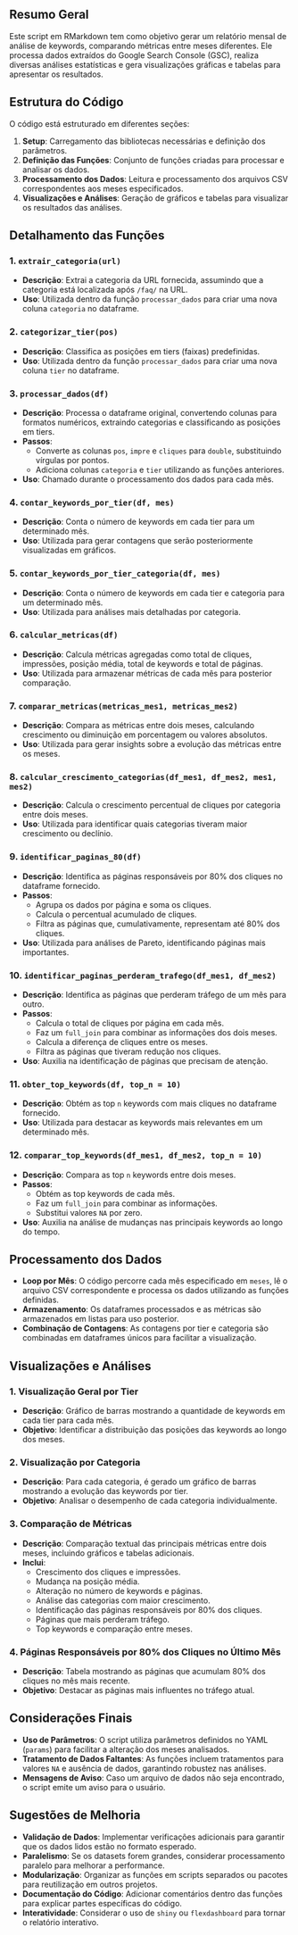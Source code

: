## Resumo Geral

Este script em RMarkdown tem como objetivo gerar um relatório mensal de análise de keywords, comparando métricas entre meses diferentes. Ele processa dados extraídos do Google Search Console (GSC), realiza diversas análises estatísticas e gera visualizações gráficas e tabelas para apresentar os resultados.

## Estrutura do Código

O código está estruturado em diferentes seções:

1. **Setup**: Carregamento das bibliotecas necessárias e definição dos parâmetros.
2. **Definição das Funções**: Conjunto de funções criadas para processar e analisar os dados.
3. **Processamento dos Dados**: Leitura e processamento dos arquivos CSV correspondentes aos meses especificados.
4. **Visualizações e Análises**: Geração de gráficos e tabelas para visualizar os resultados das análises.

## Detalhamento das Funções

### 1. `extrair_categoria(url)`

- **Descrição**: Extrai a categoria da URL fornecida, assumindo que a categoria está localizada após `/faq/` na URL.
- **Uso**: Utilizada dentro da função `processar_dados` para criar uma nova coluna `categoria` no dataframe.

### 2. `categorizar_tier(pos)`

- **Descrição**: Classifica as posições em tiers (faixas) predefinidas.
- **Uso**: Utilizada dentro da função `processar_dados` para criar uma nova coluna `tier` no dataframe.

### 3. `processar_dados(df)`

- **Descrição**: Processa o dataframe original, convertendo colunas para formatos numéricos, extraindo categorias e classificando as posições em tiers.
- **Passos**:
  - Converte as colunas `pos`, `impre` e `cliques` para `double`, substituindo vírgulas por pontos.
  - Adiciona colunas `categoria` e `tier` utilizando as funções anteriores.
- **Uso**: Chamado durante o processamento dos dados para cada mês.

### 4. `contar_keywords_por_tier(df, mes)`

- **Descrição**: Conta o número de keywords em cada tier para um determinado mês.
- **Uso**: Utilizada para gerar contagens que serão posteriormente visualizadas em gráficos.

### 5. `contar_keywords_por_tier_categoria(df, mes)`

- **Descrição**: Conta o número de keywords em cada tier e categoria para um determinado mês.
- **Uso**: Utilizada para análises mais detalhadas por categoria.

### 6. `calcular_metricas(df)`

- **Descrição**: Calcula métricas agregadas como total de cliques, impressões, posição média, total de keywords e total de páginas.
- **Uso**: Utilizada para armazenar métricas de cada mês para posterior comparação.

### 7. `comparar_metricas(metricas_mes1, metricas_mes2)`

- **Descrição**: Compara as métricas entre dois meses, calculando crescimento ou diminuição em porcentagem ou valores absolutos.
- **Uso**: Utilizada para gerar insights sobre a evolução das métricas entre os meses.

### 8. `calcular_crescimento_categorias(df_mes1, df_mes2, mes1, mes2)`

- **Descrição**: Calcula o crescimento percentual de cliques por categoria entre dois meses.
- **Uso**: Utilizada para identificar quais categorias tiveram maior crescimento ou declínio.

### 9. `identificar_paginas_80(df)`

- **Descrição**: Identifica as páginas responsáveis por 80% dos cliques no dataframe fornecido.
- **Passos**:
  - Agrupa os dados por página e soma os cliques.
  - Calcula o percentual acumulado de cliques.
  - Filtra as páginas que, cumulativamente, representam até 80% dos cliques.
- **Uso**: Utilizada para análises de Pareto, identificando páginas mais importantes.

### 10. `identificar_paginas_perderam_trafego(df_mes1, df_mes2)`

- **Descrição**: Identifica as páginas que perderam tráfego de um mês para outro.
- **Passos**:
  - Calcula o total de cliques por página em cada mês.
  - Faz um `full_join` para combinar as informações dos dois meses.
  - Calcula a diferença de cliques entre os meses.
  - Filtra as páginas que tiveram redução nos cliques.
- **Uso**: Auxilia na identificação de páginas que precisam de atenção.

### 11. `obter_top_keywords(df, top_n = 10)`

- **Descrição**: Obtém as top `n` keywords com mais cliques no dataframe fornecido.
- **Uso**: Utilizada para destacar as keywords mais relevantes em um determinado mês.

### 12. `comparar_top_keywords(df_mes1, df_mes2, top_n = 10)`

- **Descrição**: Compara as top `n` keywords entre dois meses.
- **Passos**:
  - Obtém as top keywords de cada mês.
  - Faz um `full_join` para combinar as informações.
  - Substitui valores `NA` por zero.
- **Uso**: Auxilia na análise de mudanças nas principais keywords ao longo do tempo.

## Processamento dos Dados

- **Loop por Mês**: O código percorre cada mês especificado em `meses`, lê o arquivo CSV correspondente e processa os dados utilizando as funções definidas.
- **Armazenamento**: Os dataframes processados e as métricas são armazenados em listas para uso posterior.
- **Combinação de Contagens**: As contagens por tier e categoria são combinadas em dataframes únicos para facilitar a visualização.

## Visualizações e Análises

### 1. Visualização Geral por Tier

- **Descrição**: Gráfico de barras mostrando a quantidade de keywords em cada tier para cada mês.
- **Objetivo**: Identificar a distribuição das posições das keywords ao longo dos meses.

### 2. Visualização por Categoria

- **Descrição**: Para cada categoria, é gerado um gráfico de barras mostrando a evolução das keywords por tier.
- **Objetivo**: Analisar o desempenho de cada categoria individualmente.

### 3. Comparação de Métricas

- **Descrição**: Comparação textual das principais métricas entre dois meses, incluindo gráficos e tabelas adicionais.
- **Inclui**:
  - Crescimento dos cliques e impressões.
  - Mudança na posição média.
  - Alteração no número de keywords e páginas.
  - Análise das categorias com maior crescimento.
  - Identificação das páginas responsáveis por 80% dos cliques.
  - Páginas que mais perderam tráfego.
  - Top keywords e comparação entre meses.

### 4. Páginas Responsáveis por 80% dos Cliques no Último Mês

- **Descrição**: Tabela mostrando as páginas que acumulam 80% dos cliques no mês mais recente.
- **Objetivo**: Destacar as páginas mais influentes no tráfego atual.

## Considerações Finais

- **Uso de Parâmetros**: O script utiliza parâmetros definidos no YAML (`params`) para facilitar a alteração dos meses analisados.
- **Tratamento de Dados Faltantes**: As funções incluem tratamentos para valores `NA` e ausência de dados, garantindo robustez nas análises.
- **Mensagens de Aviso**: Caso um arquivo de dados não seja encontrado, o script emite um aviso para o usuário.

## Sugestões de Melhoria

- **Validação de Dados**: Implementar verificações adicionais para garantir que os dados lidos estão no formato esperado.
- **Paralelismo**: Se os datasets forem grandes, considerar processamento paralelo para melhorar a performance.
- **Modularização**: Organizar as funções em scripts separados ou pacotes para reutilização em outros projetos.
- **Documentação do Código**: Adicionar comentários dentro das funções para explicar partes específicas do código.
- **Interatividade**: Considerar o uso de `shiny` ou `flexdashboard` para tornar o relatório interativo.
